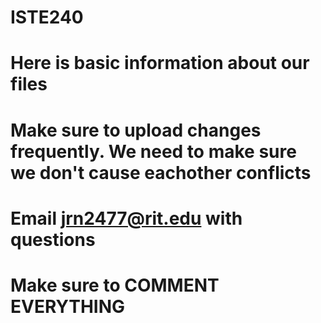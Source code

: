 # ISTE240

# Here is basic information about our files
# Make sure to upload changes frequently. We need to make sure we don't cause eachother conflicts
# Email jrn2477@rit.edu with questions
# Make sure to COMMENT EVERYTHING 
